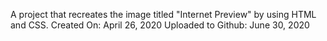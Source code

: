 A project that recreates the image titled "Internet Preview" by using HTML and CSS.
Created On: April 26, 2020
Uploaded to Github: June 30, 2020